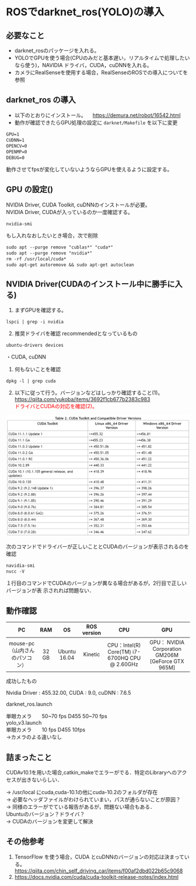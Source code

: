 # ROSでdarknet_ros(YOLO)の導入


## 必要なこと

- darknet_rosのパッケージを入れる。
- YOLOでGPUを使う場合(CPUのみだと基本遅い，リアルタイムで処理したいなら使う)，NAVIDIA ドライバ，CUDA，cuDNNを入れる。
- カメラにRealSenseを使用する場合，RealSenseのROSでの導入についてを参照

## darknet_ros の導入
- 以下のとおりにインストール。
　https://demura.net/robot/16542.html
- 動作が確認できたらGPU処理の設定に `darknet/Makefile` を以下に変更

```darknet/Makefile
GPU=1
CUDNN=1
OPENCV=0
OPENMP=0
DEBUG=0
```

動作させてfpsが変化していないようならGPUを使えるように設定する。

## GPU の設定()

NVIDIA Driver, CUDA Toolkit, cuDNNのインストールが必要。  
NVIDIA Driver, CUDAが入っているのか一度確認する。  

```　　
nvidia-smi
```

もし入れなおしたいとき場合，次で削除

```
sudo apt --purge remove "cublas*" "cuda*"
sudo apt --purge remove "nvidia*"
rm -rf /usr/local/cuda*
sudo apt-get autoremove && sudo apt-get autoclean
```

## NVIDIA Driver(CUDAのインストール中に勝手に入る)
1. まずGPUを確認する。
```
lspci | grep -i nvidia
```
2. 推奨ドライバを確認 recommendedとなっているもの
```
ubuntu-drivers devices
```

・CUDA, cuDNN
1. 何もないことを確認
```
dpkg -l | grep cuda
```
2. 以下に従って行う。バージョンなどはしっかり確認すること(1)。  
https://qiita.com/yukoba/items/3692f1cb677b2383c983  
<span style="color: red; ">ドライバとCUDAの対応を確認(2)。</span>

![width:1000px](./cuda_version_list.png)

次のコマンドでドライバーが正しいこととCUDAのバージョンが表示されるのを確認
```
navidia-smi
nvcc -V
```
１行目のコマンドでCUDAのバージョンが異なる場合があるが，2行目で正しいバージョンが表
示されれば問題ない．


## 動作確認

| PC | RAM | OS | ROS version | CPU | GPU |
|:-:|:-:|:-:|:-:|:-:|:-:|
| mouse-pc（山内さんのパソコン） | 32 GB | Ubuntu 16.04 | Kinetic |CPU：Intel(R) Core(TM) i7-6700HQ CPU @ 2.60GHz | GPU： NVIDIA Corporation GM206M [GeForce GTX 965M] |

成功したもの

Nvidia Driver : 455.32.00, CUDA : 9.0, cuDNN : 7.6.5

darknet_ros.launch

単眼カメラ　　50~70 fps D455 50~70 fps  
yolo_v3.launch  
単眼カメラ　　10 fps D455 10fps  
→カメラのよる違いなし  

## 詰まったこと

CUDAv10.1を用いた場合,catkin_makeでエラーがでる．特定のLibraryへのアクセスが出きないらしい．

→ /usr/local にcuda,cuda-10.1の他にcuda-10.2のフォルダが存在  
→ 必要なヘッダファイルがわけられていまい，パスが通らないことが原因？  
→ 同様のエラーがでている報告があるが，問題ない場合もある．  
Ubuntuのバージョン？ドライバ？  
→ CUDAのバージョンを変更して解決  

## その他参考
1) TensorFlow を使う場合，CUDA とcuDNNのバージョンの対応は決まっている。  
https://qiita.com/chin_self_driving_car/items/f00af2dbd022b65c9068  
2) https://docs.nvidia.com/cuda/cuda-toolkit-release-notes/index.html  
